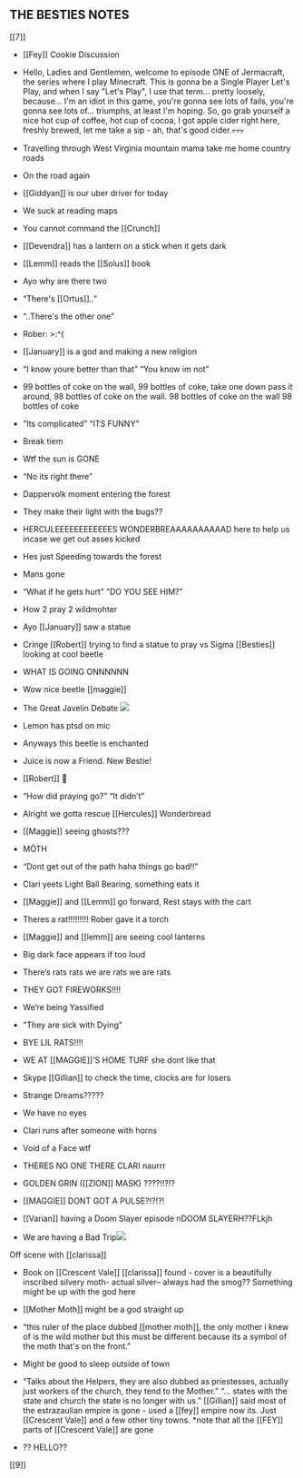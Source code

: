 ## THE BESTIES NOTES

[[7]]

-   [[Fey]] Cookie Discussion
    
-   Hello, Ladies and Gentlemen, welcome to episode ONE of Jermacraft, the series where I play Minecraft. This is gonna be a Single Player Let's Play, and when I say "Let's Play", I use that term... pretty loosely, because... I'm an idiot in this game, you're gonna see lots of fails, you're gonna see lots of... triumphs, at least I'm hoping. So, go grab yourself a nice hot cup of coffee, hot cup of cocoa, I got apple cider right here, freshly brewed, let me take a sip - ah, that's good cider.💀💀💀
    
-   Travelling through West Virginia mountain mama take me home country roads
    
-   On the road again
    
-   [[Giddyan]] is our uber driver for today
    
-   We suck at reading maps
    
-   You cannot command the [[Crunch]]
    
-   [[Devendra]] has a lantern on a stick when it gets dark
    
-   [[Lemm]] reads the [[Solus]] book
    
-   Ayo why are there two
    
-   “There's [[Ortus]]..”
    
-   “..There's the other one”
    
-   Rober: >:^(
    
-   [[January]] is a god and making a new religion
    
-   “I know youre better than that” “You know im not”
    
-   99 bottles of coke on the wall, 99 bottles of coke, take one down pass it around, 98 bottles of coke on the wall. 98 bottles of coke on the wall 98 bottles of coke
    
-   “Its complicated” “ITS FUNNY”
    
-   Break tiem
    
-   Wtf the sun is GONE
    
-   “No its right there”
    
-   Dappervolk moment entering the forest
    
-   They make their light with the bugs??
    
-   HERCULEEEEEEEEEEEES WONDERBREAAAAAAAAAAD here to help us incase we get out asses kicked
    
-   Hes just Speeding towards the forest
    
-   Mans gone
    
-   “What if he gets hurt” “DO YOU SEE HIM?”
    
-   How 2 pray 2 wildmohter
    
-   Ayo [[January]] saw a statue
    
-   Cringe [[Robert]] trying to find a statue to pray vs Sigma [[Besties]] looking at cool beetle
    
-   WHAT IS GOING ONNNNNN
    
-   Wow nice beetle [[maggie]]
    
-   The Great Javelin Debate ![](https://lh6.googleusercontent.com/HUUaYaro2qh_Nq6h5XNL_CO9yf8_GUVI2fwlRwRIf2u7FC_KLvlKXGzwE0q6rLbuB6NJQYkGNCyeqVg97ZM6U1t1dFU5PbEUS9V5qYo_RvU6iVuYUdLOpcEFzgGMiRjWxhn1p8XyBAvEWVrZUA)
    
-   Lemon has ptsd on mic
    
-   Anyways this beetle is enchanted
    
-   Juice is now a Friend. New Bestie!
    
-   [[Robert]] 🧍                
    
-   “How did praying go?” “It didn’t”
    
-   Alright we gotta rescue [[Hercules]] Wonderbread 
    
-   [[Maggie]] seeing ghosts???
    
-   MÖTH
    
-   “Dont get out of the path haha things go bad!!”
    
-   Clari yeets Light Ball Bearing, something eats it
    
-   [[Maggie]] and [[Lemm]] go forward, Rest stays with the cart
    
-   Theres a rat!!!!!!!!! Rober gave it a torch
    
-   [[Maggie]] and [[lemm]] are seeing cool lanterns
    
-   Big dark face appears if too loud
    
-   There’s rats rats we are rats we are rats
    
-   THEY GOT FIREWORKS!!!!
    
-   We’re being Yassified
    
-   "They are sick with Dying"
    
-   BYE LIL RATS!!!!
    
-   WE AT [[MAGGIE]]’S HOME TURF she dont like that
    
-   Skype [[Gillian]] to check the time, clocks are for losers
    
-   Strange Dreams?????
    
-   We have no eyes
    
-   Clari runs after someone with horns
    
-   Void of a Face wtf
    
-   THERES NO ONE THERE CLARI naurrr
    
-   GOLDEN GRIN ([[ZION]] MASK) ????!!?!?
    
-   [[MAGGIE]] DONT GOT A PULSE?!?!?!
    
-   [[Varian]] having a Doom Slayer episode nDOOM SLAYERH??FLkjh
    
-   We are having a Bad Trip![](https://lh4.googleusercontent.com/wXekmYdUSXtEYyFJZCE_WEPyw3kIC95_si3Ri9EGoGy0KcdV_JBQn49evvML5qgai9Zg7FriYLED4Y0iYMqVW5w3ACYX3MuVhQ3yzGptVeMC4QZprOk7eBAbwKlWp4zXauN7A_b_Jc65czvwTQ)
    

  
  
  
  

Off scene with [[clarissa]]

  

-   Book on [[Crescent Vale]] [[clarissa]] found - cover is a beautifully inscribed silvery moth- actual silver– always had the smog?? Something might be up with the god here
    
-   [[Mother Moth]] might be a god straight up 
    
-   “this ruler of the place dubbed [[mother moth]], the only mother i knew of is the wild mother but this must be different because its a symbol of the moth that's on the front.”
    
-   Might be good to sleep outside of town
    
-   “Talks about the Helpers, they are also dubbed as priestesses, actually just workers of the church, they tend to the Mother.” “... states with the state and church the state is no longer with us.” [[Gillian]] said most of the estrazaulian empire is gone - used a [[fey]] empire now its. Just [[Crescent Vale]] and a few other tiny towns. *note that all the [[FEY]] parts of [[Crescent Vale]] are gone
    
-   ?? HELLO??
    

[[9]]
